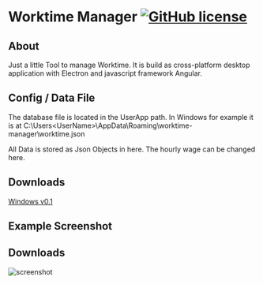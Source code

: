 # Worktime Manager [![GitHub license](https://img.shields.io/badge/license-MIT-blue.svg)](https://raw.githubusercontent.com/drtosh/WorktimeManager/master/LICENSE.MIT)

## About
Just a little Tool to manage Worktime. It is build as cross-platform desktop application with Electron and javascript framework Angular.

## Config / Data File
The database file is located in the UserApp path. 
In Windows for example it is at C:\Users\<UserName>\AppData\Roaming\worktime-manager\worktime.json

All Data is stored as Json Objects in here. 
The hourly wage can be changed here.

## Downloads
[Windows v0.1](https://raw.githubusercontent.com/drtosh/WorktimeManager/master/release/windows/worktime-manager.zip)

## Example Screenshot
## Downloads
![screenshot](https://raw.githubusercontent.com/drtosh/WorktimeManager/master/release/screenshot.png)